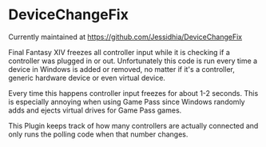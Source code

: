 # DeviceChangeFix

Currently maintained at https://github.com/Jessidhia/DeviceChangeFix

Final Fantasy XIV freezes all controller input while it is checking if a controller was plugged in or out. Unfortunately this code is run every time a device in Windows is added or removed, no matter if it's a controller, generic hardware device or even virtual device.

Every time this happens controller input freezes for about 1-2 seconds. This is especially annoying when using Game Pass since Windows randomly adds and ejects virtual drives for Game Pass games.

This Plugin keeps track of how many controllers are actually connected and only runs the polling code when that number changes.
